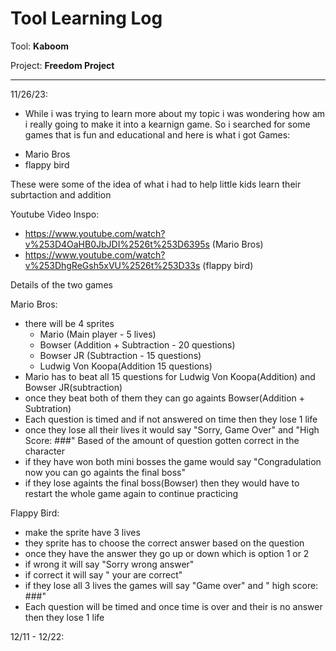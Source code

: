 # Tool Learning Log

Tool: **Kaboom**

Project: **Freedom Project**

---

11/26/23:
* While i was trying to learn more about my topic i was wondering how am i really going to make it into a kearnign game.
So i searched for some games that is fun and educational and here is what i got
Games:
- Mario Bros
- flappy bird

These were some of the idea of what i had to help little kids learn their subrtaction and addition

Youtube Video Inspo:
- https://www.youtube.com/watch?v%253D4OaHB0JbJDI%2526t%253D6395s (Mario Bros)
- https://www.youtube.com/watch?v%253DhgReGsh5xVU%2526t%253D33s (flappy bird)

Details of the two games

Mario Bros:
- there will be 4 sprites
    - Mario (Main player - 5 lives)
    - Bowser (Addition + Subtraction - 20 questions)
    - Bowser JR (Subtraction - 15 questions)
    - Ludwig Von Koopa(Addition 15 questions)
- Mario has to beat all 15 questions for Ludwig Von Koopa(Addition) and Bowser JR(subtraction)
- once they beat both of them they can go againts Bowser(Addition + Subtration)
- Each question is timed and if not answered on time then they lose 1 life
- once they lose all their lives it would say "Sorry, Game Over" and "High Score: ###" Based of the amount of question gotten correct in the character
- if they have won both mini bosses the game would say "Congradulation now you can go againts the final boss"
- if they lose againts the final boss(Bowser) then they would have to restart the whole game again to continue practicing


Flappy Bird:
- make the sprite have 3 lives
- they sprite has to choose the correct answer based on the question
- once they have the answer they go up or down which is option 1 or 2
- if wrong it will say "Sorry wrong answer"
- if correct it will say " your are correct"
- if they lose all 3 lives the games will say "Game over" and " high score: ###"
- Each question will be timed and once time is over and their is no answer then they lose 1 life



12/11 - 12/22:


















<!--
* Links you used today (websites, videos, etc)
* Things you tried, progress you made, etc
* Challenges, a-ha moments, etc
* Questions you still have
* What you're going to try next
-->
